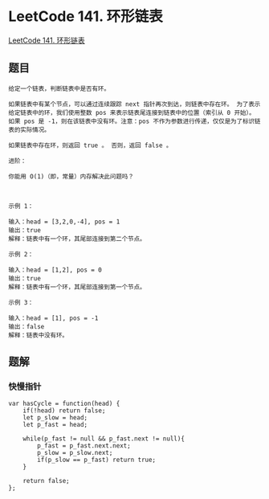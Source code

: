 # LeetCode 141. 环形链表
[LeetCode 141. 环形链表](https://leetcode-cn.com/problems/linked-list-cycle/)
## 题目
```
给定一个链表，判断链表中是否有环。

如果链表中有某个节点，可以通过连续跟踪 next 指针再次到达，则链表中存在环。 为了表示给定链表中的环，我们使用整数 pos 来表示链表尾连接到链表中的位置（索引从 0 开始）。 如果 pos 是 -1，则在该链表中没有环。注意：pos 不作为参数进行传递，仅仅是为了标识链表的实际情况。

如果链表中存在环，则返回 true 。 否则，返回 false 。

进阶：

你能用 O(1)（即，常量）内存解决此问题吗？

 

示例 1：

输入：head = [3,2,0,-4], pos = 1
输出：true
解释：链表中有一个环，其尾部连接到第二个节点。

示例 2：

输入：head = [1,2], pos = 0
输出：true
解释：链表中有一个环，其尾部连接到第一个节点。

示例 3：

输入：head = [1], pos = -1
输出：false
解释：链表中没有环。
```

## 题解

### 快慢指针
```
var hasCycle = function(head) {
    if(!head) return false;
    let p_slow = head;
    let p_fast = head;

    while(p_fast != null && p_fast.next != null){
        p_fast = p_fast.next.next;
        p_slow = p_slow.next;
        if(p_slow == p_fast) return true;
    }

    return false;
};
```